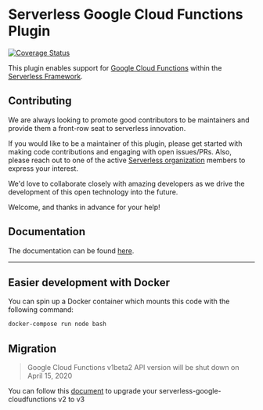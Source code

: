 # Serverless Google Cloud Functions Plugin

[![Coverage Status](https://coveralls.io/repos/github/serverless/serverless-google-cloudfunctions/badge.svg?branch=master)](https://coveralls.io/github/serverless/serverless-google-cloudfunctions?branch=master)

This plugin enables support for [Google Cloud Functions](https://cloud.google.com/functions/) within the [Serverless Framework](https://github.com/serverless/serverless).

## Contributing

We are always looking to promote good contributors to be maintainers and provide them a front-row seat to serverless innovation.

If you would like to be a maintainer of this plugin, please get started with making code contributions and engaging with open issues/PRs. Also, please reach out to one of the active [Serverless organization](https://github.com/serverless) members to express your interest.

We'd love to collaborate closely with amazing developers as we drive the development of this open technology into the future.

Welcome, and thanks in advance for your help!

## Documentation

The documentation can be found [here](https://serverless.com/framework/docs/providers/google).

---

## Easier development with Docker

You can spin up a Docker container which mounts this code with the following command:

```bash
docker-compose run node bash
```

## Migration

> Google Cloud Functions v1beta2 API version will be shut down on April 15, 2020

You can follow this [document](./MIGRATION_GUIDE.md) to upgrade your serverless-google-cloudfunctions v2 to v3
